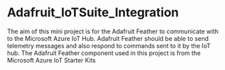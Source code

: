 # Adafruit_IoTSuite_Integration
The aim of this mini project is for the Adafruit Feather to communicate with to the Microsoft Azure IoT Hub. Adafruit Feather should be able to send telemetry messages and also respond to commands sent to it by the IoT hub. The Adafruit Feather component used in this project is from the Microsoft Azure IoT Starter Kits 
